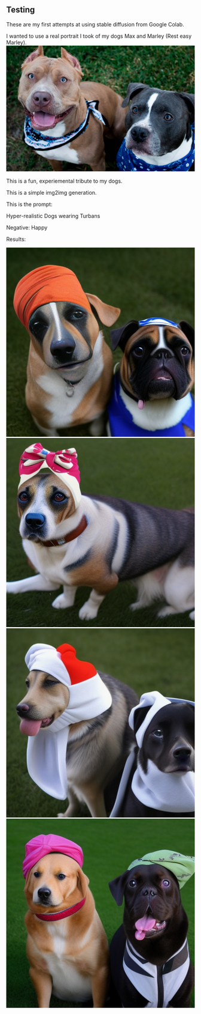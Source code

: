 ## Testing

These are my first attempts at using stable diffusion from Google Colab. 

I wanted to use a real portrait I took of my dogs Max and Marley (Rest easy Marley).
![Alt text](Max%20and%20Marley.jpg)


This is a fun, experiemental tribute to my dogs. 

This is a simple img2img generation. 

This is the prompt: 

Hyper-realistic Dogs wearing Turbans

Negative:
Happy

Results:

![Alt text](Test%201.png)![Alt text](Test%202.png)![Alt text](Test%203.png)![Alt text](Test%204.png)